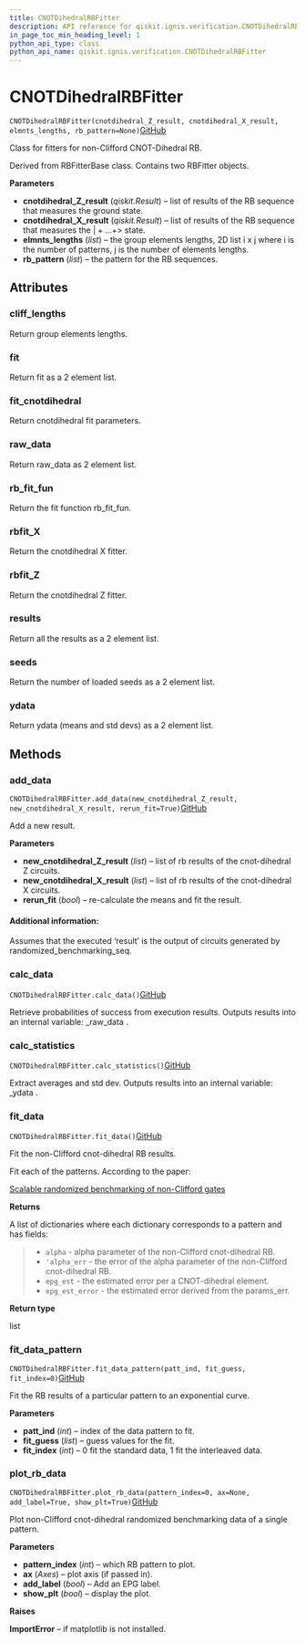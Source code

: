```yaml
---
title: CNOTDihedralRBFitter
description: API reference for qiskit.ignis.verification.CNOTDihedralRBFitter
in_page_toc_min_heading_level: 1
python_api_type: class
python_api_name: qiskit.ignis.verification.CNOTDihedralRBFitter
---
```


# CNOTDihedralRBFitter

<span id="qiskit.ignis.verification.CNOTDihedralRBFitter" />

`CNOTDihedralRBFitter(cnotdihedral_Z_result, cnotdihedral_X_result, elmnts_lengths, rb_pattern=None)`[GitHub](https://github.com/qiskit-community/qiskit-ignis/tree/stable/0.3/qiskit/ignis/verification/randomized_benchmarking/fitters.py "view source code")

Class for fitters for non-Clifford CNOT-Dihedral RB.

Derived from RBFitterBase class. Contains two RBFitter objects.

**Parameters**

*   **cnotdihedral\_Z\_result** (*qiskit.Result*) – list of results of the RB sequence that measures the ground state.
*   **cnotdihedral\_X\_result** (*qiskit.Result*) – list of results of the RB sequence that measures the $\vert +...+>$ state.
*   **elmnts\_lengths** (*list*) – the group elements lengths, 2D list i x j where i is the number of patterns, j is the number of elements lengths.
*   **rb\_pattern** (*list*) – the pattern for the RB sequences.

## Attributes

### cliff\_lengths

Return group elements lengths.

### fit

Return fit as a 2 element list.

### fit\_cnotdihedral

Return cnotdihedral fit parameters.

### raw\_data

Return raw\_data as 2 element list.

### rb\_fit\_fun

Return the fit function rb\_fit\_fun.

### rbfit\_X

Return the cnotdihedral X fitter.

### rbfit\_Z

Return the cnotdihedral Z fitter.

### results

Return all the results as a 2 element list.

### seeds

Return the number of loaded seeds as a 2 element list.

### ydata

Return ydata (means and std devs) as a 2 element list.

## Methods

### add\_data

<span id="qiskit.ignis.verification.CNOTDihedralRBFitter.add_data" />

`CNOTDihedralRBFitter.add_data(new_cnotdihedral_Z_result, new_cnotdihedral_X_result, rerun_fit=True)`[GitHub](https://github.com/qiskit-community/qiskit-ignis/tree/stable/0.3/qiskit/ignis/verification/randomized_benchmarking/fitters.py "view source code")

Add a new result.

**Parameters**

*   **new\_cnotdihedral\_Z\_result** (*list*) – list of rb results of the cnot-dihedral Z circuits.
*   **new\_cnotdihedral\_X\_result** (*list*) – list of rb results of the cnot-dihedral X circuits.
*   **rerun\_fit** (*bool*) – re-calculate the means and fit the result.

#### Additional information:

Assumes that the executed ‘result’ is the output of circuits generated by randomized\_benchmarking\_seq.

### calc\_data

<span id="qiskit.ignis.verification.CNOTDihedralRBFitter.calc_data" />

`CNOTDihedralRBFitter.calc_data()`[GitHub](https://github.com/qiskit-community/qiskit-ignis/tree/stable/0.3/qiskit/ignis/verification/randomized_benchmarking/fitters.py "view source code")

Retrieve probabilities of success from execution results. Outputs results into an internal variable: \_raw\_data .

### calc\_statistics

<span id="qiskit.ignis.verification.CNOTDihedralRBFitter.calc_statistics" />

`CNOTDihedralRBFitter.calc_statistics()`[GitHub](https://github.com/qiskit-community/qiskit-ignis/tree/stable/0.3/qiskit/ignis/verification/randomized_benchmarking/fitters.py "view source code")

Extract averages and std dev. Outputs results into an internal variable: \_ydata .

### fit\_data

<span id="qiskit.ignis.verification.CNOTDihedralRBFitter.fit_data" />

`CNOTDihedralRBFitter.fit_data()`[GitHub](https://github.com/qiskit-community/qiskit-ignis/tree/stable/0.3/qiskit/ignis/verification/randomized_benchmarking/fitters.py "view source code")

Fit the non-Clifford cnot-dihedral RB results.

Fit each of the patterns. According to the paper:

[Scalable randomized benchmarking of non-Clifford gates](https://www.nature.com/articles/npjqi201612)

**Returns**

A list of dictionaries where each dictionary corresponds to a pattern and has fields:

> *   `alpha` - alpha parameter of the non-Clifford cnot-dihedral RB.
> *   `'alpha_err` - the error of the alpha parameter of the non-Clifford cnot-dihedral RB.
> *   `epg_est` - the estimated error per a CNOT-dihedral element.
> *   `epg_est_error` - the estimated error derived from the params\_err.

**Return type**

list

### fit\_data\_pattern

<span id="qiskit.ignis.verification.CNOTDihedralRBFitter.fit_data_pattern" />

`CNOTDihedralRBFitter.fit_data_pattern(patt_ind, fit_guess, fit_index=0)`[GitHub](https://github.com/qiskit-community/qiskit-ignis/tree/stable/0.3/qiskit/ignis/verification/randomized_benchmarking/fitters.py "view source code")

Fit the RB results of a particular pattern to an exponential curve.

**Parameters**

*   **patt\_ind** (*int*) – index of the data pattern to fit.
*   **fit\_guess** (*list*) – guess values for the fit.
*   **fit\_index** (*int*) – 0 fit the standard data, 1 fit the interleaved data.

### plot\_rb\_data

<span id="qiskit.ignis.verification.CNOTDihedralRBFitter.plot_rb_data" />

`CNOTDihedralRBFitter.plot_rb_data(pattern_index=0, ax=None, add_label=True, show_plt=True)`[GitHub](https://github.com/qiskit-community/qiskit-ignis/tree/stable/0.3/qiskit/ignis/verification/randomized_benchmarking/fitters.py "view source code")

Plot non-Clifford cnot-dihedral randomized benchmarking data of a single pattern.

**Parameters**

*   **pattern\_index** (*int*) – which RB pattern to plot.
*   **ax** (*Axes*) – plot axis (if passed in).
*   **add\_label** (*bool*) – Add an EPG label.
*   **show\_plt** (*bool*) – display the plot.

**Raises**

**ImportError** – if matplotlib is not installed.

